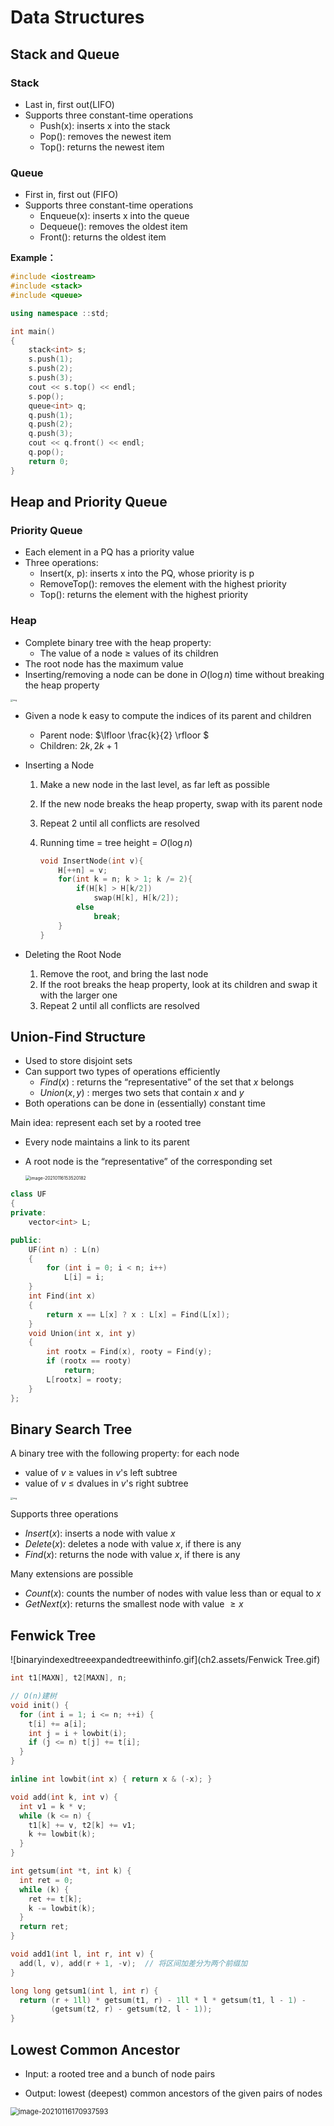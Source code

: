 # Data Structures

## Stack and Queue

### Stack

* Last in, first out(LIFO)
* Supports three constant-time operations
  * Push(x): inserts x into the stack
  * Pop(): removes the newest item
  * Top(): returns the newest item

### Queue

* First in, first out (FIFO)
* Supports three constant-time operations
  * Enqueue(x): inserts x into the queue
  * Dequeue(): removes the oldest item
  * Front(): returns the oldest item

**Example：**

```cpp
#include <iostream>
#include <stack>
#include <queue>

using namespace ::std;

int main()
{
    stack<int> s;
    s.push(1);
    s.push(2);
    s.push(3);
    cout << s.top() << endl;
    s.pop();
    queue<int> q;
    q.push(1);
    q.push(2);
    q.push(3);
    cout << q.front() << endl;
    q.pop();
    return 0;
}
```

## Heap and Priority Queue

### Priority Queue

* Each element in a PQ has a priority value
* Three operations:
  * Insert(x, p): inserts x into the PQ, whose priority is p
  * RemoveTop(): removes the element with the highest priority
  * Top(): returns the element with the highest priority

### Heap

* Complete binary tree with the heap property:
  * The value of a node $\geq$ values of its children
* The root node has the maximum value
* Inserting/removing a node can be done in $O(\log n)$ time without breaking the heap property

<img src="ch2.assets/1920px-Max-Heap.svg.png" alt="img" style="zoom: 25%;" />

* Given a node k easy to compute the indices of its parent and children

  * Parent node: $\lfloor \frac{k}{2} \rfloor $
  * Children: $2k,2k+1$

* Inserting a Node

  1. Make a new node in the last level, as far left as possible

  2. If the new node breaks the heap property, swap with its parent node

  3. Repeat 2 until all conflicts are resolved

  4. Running time = tree height = $O(\log n)$

     ```cpp
     void InsertNode(int v){
         H[++n] = v;
         for(int k = n; k > 1; k /= 2){
             if(H[k] > H[k/2])
                 swap(H[k], H[k/2]);
             else
                 break;
         }
     }
     ```

* Deleting the Root Node

  1. Remove the root, and bring the last node
  2. If the root breaks the heap property, look at its children and swap it with the larger one
  3. Repeat 2 until all conflicts are resolved

## Union-Find Structure

* Used to store disjoint sets
* Can support two types of operations efficiently
  * $Find(x)$ : returns the “representative” of the set that $x$ belongs
  * $Union(x, y)$ : merges two sets that contain $x$ and $y$
* Both operations can be done in (essentially) constant time

Main idea: represent each set by a rooted tree

* Every node maintains a link to its parent

* A root node is the “representative” of the corresponding set

  <img src="ch2.assets/image-20210116153520182.png" alt="image-20210116153520182" style="zoom:50%;" />

```cpp
class UF
{
private:
    vector<int> L;

public:
    UF(int n) : L(n)
    {
        for (int i = 0; i < n; i++)
            L[i] = i;
    }
    int Find(int x)
    {
        return x == L[x] ? x : L[x] = Find(L[x]);
    }
    void Union(int x, int y)
    {
        int rootx = Find(x), rooty = Find(y);
        if (rootx == rooty)
            return;
        L[rootx] = rooty;
    }
};
```

## Binary Search Tree

A binary tree with the following property: for each node

* value of $v$ $\geq$  values in $v$'s left subtree
* value of $v$ $\leq$  dvalues in $v$'s right subtree

<img src="ch2.assets/1920px-Binary_search_tree.svg.png" alt="img" style="zoom:25%;" />

Supports three operations

* $Insert(x)$: inserts a node with value $x$
* $Delete(x)$: deletes a node with value $x$, if there is any
* $Find(x)$: returns the node with value $x$, if there is any

Many extensions are possible

* $Count(x)$: counts the number of nodes with value less than or equal to $x$
* $GetNext(x)$: returns the smallest node with value $\geq x$ 

## Fenwick Tree

![binaryindexedtreeexpandedtreewithinfo.gif](ch2.assets/Fenwick Tree.gif)

```cpp
int t1[MAXN], t2[MAXN], n;

// O(n)建树
void init() {
  for (int i = 1; i <= n; ++i) {
    t[i] += a[i];
    int j = i + lowbit(i);
    if (j <= n) t[j] += t[i];
  }
}

inline int lowbit(int x) { return x & (-x); }

void add(int k, int v) {
  int v1 = k * v;
  while (k <= n) {
    t1[k] += v, t2[k] += v1;
    k += lowbit(k);
  }
}

int getsum(int *t, int k) {
  int ret = 0;
  while (k) {
    ret += t[k];
    k -= lowbit(k);
  }
  return ret;
}

void add1(int l, int r, int v) {
  add(l, v), add(r + 1, -v);  // 将区间加差分为两个前缀加
}

long long getsum1(int l, int r) {
  return (r + 1ll) * getsum(t1, r) - 1ll * l * getsum(t1, l - 1) -
         (getsum(t2, r) - getsum(t2, l - 1));
}
```

## Lowest Common Ancestor

* Input: a rooted tree and a bunch of node pairs

* Output: lowest (deepest) common ancestors of the given pairs of nodes

<img src="ch2.assets/image-20210116170937593.png" alt="image-20210116170937593" style="zoom:80%;" />

